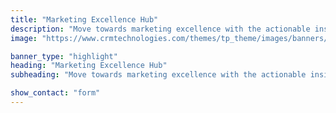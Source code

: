 ```yaml
---
title: "Marketing Excellence Hub"
description: "Move towards marketing excellence with the actionable insights contained in our free resources."
image: "https://www.crmtechnologies.com/themes/tp_theme/images/banners/banner-excellence-hub.jpg"

banner_type: "highlight"
heading: "Marketing Excellence Hub"
subheading: "Move towards marketing excellence with the actionable insights contained in our free resources."

show_contact: "form"
---
```

